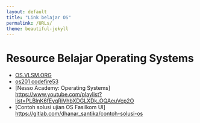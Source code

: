 ```yaml
---
layout: default
title: "Link belajar OS"
permalink: /URLs/
theme: beautiful-jekyll
---
```



# Resource Belajar Operating Systems
- [OS.VLSM.ORG](https://os.vlsm.org/)
- [os201 codefire53](https://codefire53.github.io/os201/)
- [Nesso Academy: Operating Systems] https://www.youtube.com/playlist?list=PLBlnK6fEyqRiVhbXDGLXDk_OQAeuVcp2O
- [Contoh solusi ujian OS Fasilkom UI] https://gitlab.com/dhanar_santika/contoh-solusi-os
